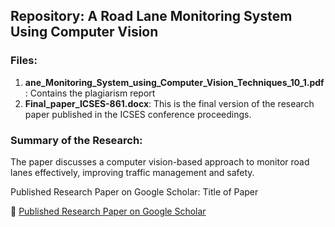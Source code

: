 ## Repository: A Road Lane Monitoring System Using Computer Vision

### Files:
1. **ane_Monitoring_System_using_Computer_Vision_Techniques_10_1.pdf**: Contains the plagiarism report
2. **Final_paper_ICSES-861.docx**: This is the final version of the research paper published in the ICSES conference proceedings.


### Summary of the Research:
The paper discusses a computer vision-based approach to monitor road lanes effectively, improving traffic management and safety.

 Published Research Paper on Google Scholar: Title of Paper

📄 [Published Research Paper on Google Scholar]( https://ieeexplore.ieee.org/abstract/document/10763334/)
